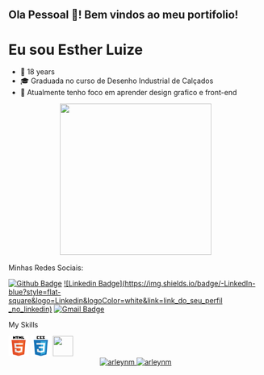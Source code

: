 ## Ola Pessoal 👋! Bem vindos ao meu portifolio!

# Eu sou Esther Luize

- 👧 18 years 
- 🎓 Graduada no curso de Desenho Industrial de Calçados
- 🎯 Atualmente tenho foco em aprender design grafico e front-end

<p align="center"><img src="https://noclinks.net/assets/img/softwaredev.gif" width="300" height="300" /></p>


Minhas Redes Sociais:

[![Github Badge](https://img.shields.io/badge/-Github-000?style=flat-square&logo=Github&logoColor=white&link=link_do_seu_perfil_no_github)](https://github.com/EstherLuize)
[![Linkedin Badge](https://img.shields.io/badge/-LinkedIn-blue?style=flat-square&logo=Linkedin&logoColor=white&link=link_do_seu_perfil
_no_linkedin)](https://www.linkedin.com/in/esther-luize-b826a623a/)
[![Gmail Badge](https://img.shields.io/badge/-Gmail-c14438?style=flat-square&logo=Gmail&logoColor=white&link=mailto:seu_email)](estherzinha2018@hotmail.com)

My Skills

<img src="https://raw.githubusercontent.com/devicons/devicon/master/icons/html5/html5-original-wordmark.svg" width="40" height="40" /> 
<img src="https://raw.githubusercontent.com/devicons/devicon/master/icons/css3/css3-original-wordmark.svg" width="40" height="40" />
<img src="https://cdn.jsdelivr.net/gh/devicons/devicon/icons/javascript/javascript-original.svg" width="40" height="40"/>





<div align="center">
<a href="https://github.com/ericcastroc">
<img height="150em" src="https://github-readme-stats.vercel.app/api/top-langs?username=EstherLuize&show_icons=true&theme=dracula&locale=en&layout=compact" alt="arleynm" /> 
   <img height="150em" src="https://github-readme-stats.vercel.app/api?username=EstherLuize&show_icons=true&theme=dracula&locale=en" alt="arleynm" />
</div>
</p>
</p>
